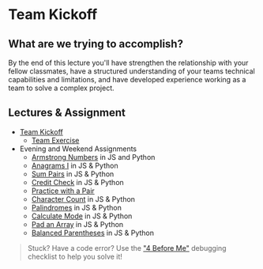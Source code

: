 # Team Kickoff

## What are we trying to accomplish?

By the end of this lecture you'll have strengthen the relationship with your fellow classmates, have a structured understanding of your teams technical capabilities and limitations, and have developed experience working as a team to solve a complex project.

## Lectures & Assignment

- [Team Kickoff](./1-team-kickoff.md)
  - [Team Exercise](https://github.com/Code-Platoon-Assignments/team-exercise.git)
- Evening and Weekend Assignments
  - [Armstrong Numbers](https://github.com/Code-Platoon-Assignments/algo-armstrong-numbers.git) in JS and Python
  - [Anagrams I](https://github.com/Code-Platoon-Assignments/algo-anagrams-i.git) in JS & Python
  - [Sum Pairs](https://github.com/Code-Platoon-Assignments/algo-sum-pairs.git) in JS & Python
  - [Credit Check](https://github.com/Code-Platoon-Assignments/algo-credit-check.git) in JS & Python
  - [Practice with a Pair](https://github.com/Code-Platoon-Assignments/git-pair.git)
  - [Character Count](https://github.com/Code-Platoon-Assignments/algo-character-count.git) in JS & Python
  - [Palindromes](https://github.com/Code-Platoon-Assignments/algo-palindromes.git) in JS & Python
  - [Calculate Mode](https://github.com/Code-Platoon-Assignments/algo-calculate-mode.git) in JS & Python
  - [Pad an Array](https://github.com/Code-Platoon-Assignments/algo-pad-array.git) in JS & Python
  - [Balanced Parentheses](https://github.com/Code-Platoon-Assignments/algo-balanced-parentheses.git) in JS & Python

> Stuck? Have a code error? Use the ["4 Before Me"](https://docs.google.com/document/d/1nseOs5oabYBKNHfwJZNAR7GlU0zkZxNagsw63AD7XV0/edit) debugging checklist to help you solve it!
